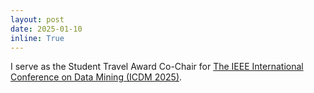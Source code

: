 ```yaml
---
layout: post
date: 2025-01-10
inline: True
---
```


I serve as the Student Travel Award Co-Chair for [The IEEE International Conference on Data Mining (ICDM 2025)](https://www3.cs.stonybrook.edu/~icdm2025/index.html).
